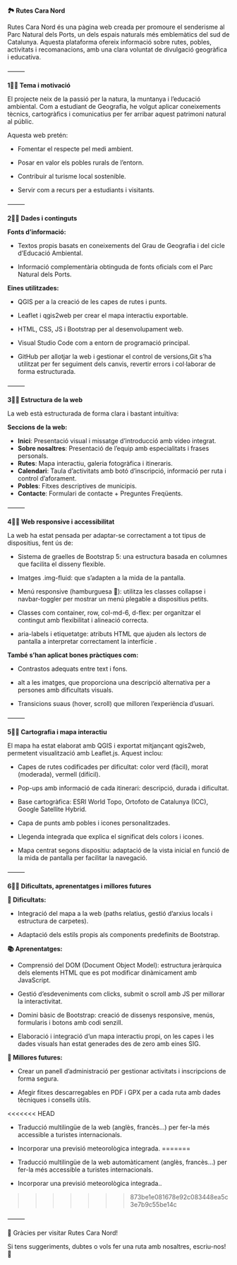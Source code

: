 **🏞️ Rutes Cara Nord**

Rutes Cara Nord és una pàgina web creada per promoure el senderisme al Parc Natural dels Ports, un dels espais naturals més emblemàtics del sud de Catalunya. Aquesta plataforma ofereix informació sobre rutes, pobles, activitats i recomanacions, amb una clara voluntat de divulgació geogràfica i educativa.

⸻

**1⃣⃣ Tema i motivació**

El projecte neix de la passió per la natura, la muntanya i l’educació ambiental. Com a estudiant de Geografia, he volgut aplicar coneixements tècnics, cartogràfics i comunicatius per fer arribar aquest patrimoni natural al públic.

Aquesta web pretén:

- Fomentar el respecte pel medi ambient.

- Posar en valor els pobles rurals de l’entorn.

- Contribuir al turisme local sostenible.

- Servir com a recurs per a estudiants i visitants.

⸻

**2⃣⃣ Dades i continguts**

__Fonts d’informació:__
- Textos propis basats en coneixements del Grau de Geografia i del cicle d’Educació Ambiental.

- Informació complementària obtinguda de fonts oficials com el Parc Natural dels Ports.

__Eines utilitzades:__
- QGIS per a la creació de les capes de rutes i punts.

- Leaflet i qgis2web per crear el mapa interactiu exportable.

- HTML, CSS, JS i Bootstrap per al desenvolupament web.

- Visual Studio Code com a entorn de programació principal.

- GitHub per allotjar la web i gestionar el control de versions,Git s’ha utilitzat per fer seguiment dels canvis, revertir errors i col·laborar de forma estructurada.

⸻

**3⃣⃣ Estructura de la web**

La web està estructurada de forma clara i bastant intuïtiva:

**Seccions de la web:**

- **Inici**: Presentació visual i missatge d’introducció amb vídeo integrat.
- **Sobre nosaltres**: Presentació de l’equip amb especialitats i frases personals.
- **Rutes**: Mapa interactiu, galeria fotogràfica i itineraris.
- **Calendari**: Taula d’activitats amb botó d’inscripció, informació per ruta i control d’aforament.
- **Pobles**: Fitxes descriptives de municipis.
- **Contacte**: Formulari de contacte + Preguntes Freqüents. 

⸻

**4⃣⃣ Web responsive i accessibilitat**

La web ha estat pensada per adaptar-se correctament a tot tipus de dispositius, fent ús de:

- Sistema de graelles de Bootstrap 5: una estructura basada en columnes que facilita el disseny flexible.

- Imatges .img-fluid: que s’adapten a la mida de la pantalla.

- Menú responsive (hamburguesa 🍔): utilitza les classes collapse i navbar-toggler per mostrar un menú plegable a dispositius petits.

- Classes com container, row, col-md-6, d-flex: per organitzar el contingut amb flexibilitat i alineació correcta.

- aria-labels i etiquetatge: atributs HTML que ajuden als lectors de pantalla a interpretar correctament la interfície .

__També s’han aplicat bones pràctiques com:__

- Contrastos adequats entre text i fons.

- alt a les imatges, que proporciona una descripció alternativa per a persones amb dificultats visuals.

- Transicions suaus (hover, scroll) que milloren l’experiència d’usuari.

⸻

**5⃣⃣ Cartografia i mapa interactiu**

El mapa ha estat elaborat amb QGIS i exportat mitjançant qgis2web, permetent visualització amb Leaflet.js. Aquest inclou:

- Capes de rutes codificades per dificultat: color verd (fàcil), morat (moderada), vermell (difícil).

- Pop-ups amb informació de cada itinerari: descripció, durada i dificultat.

- Base cartogràfica: ESRI World Topo, Ortofoto de Catalunya (ICC), Google Satellite Hybrid.

- Capa de punts amb pobles i icones personalitzades.

- Llegenda integrada que explica el significat dels colors i icones.

- Mapa centrat segons dispositiu: adaptació de la vista inicial en funció de la mida de pantalla per facilitar la navegació.

⸻

**6⃣⃣ Dificultats, aprenentatges i millores futures**

__🔧 Dificultats:__

- Integració del mapa a la web (paths relatius, gestió d’arxius locals i estructura de carpetes).

- Adaptació dels estils propis als components predefinits de Bootstrap.

__📚 Aprenentatges:__
- Comprensió del DOM (Document Object Model): estructura jeràrquica dels elements HTML que es pot modificar dinàmicament amb JavaScript.

- Gestió d’esdeveniments com clicks, submit o scroll amb JS per millorar la interactivitat.

- Domini bàsic de Bootstrap: creació de dissenys responsive, menús, formularis i botons amb codi senzill.

- Elaboració i integració d’un mapa interactiu propi, on les capes i les dades visuals han estat generades des de zero amb eines SIG.

__🚀 Millores futures:__
- Crear un panell d’administració per gestionar activitats i inscripcions de forma segura.

- Afegir fitxes descarregables en PDF i GPX per a cada ruta amb dades tècniques i consells útils.

<<<<<<< HEAD
- Traducció multilingüe de la web (anglès, francès…) per fer-la més accessible a turistes internacionals.

- Incorporar una previsió meteorològica integrada.
=======
- Traducció multilingüe de la web automàticament (anglès, francès…) per fer-la més accessible a turistes internacionals.

- Incorporar una previsió meteorològica integrada..
>>>>>>> 873be1e081678e92c083448ea5c3e7b9c55be14c

⸻

🙌 Gràcies per visitar Rutes Cara Nord!

Si tens suggeriments, dubtes o vols fer una ruta amb nosaltres, escriu-nos! 📩
